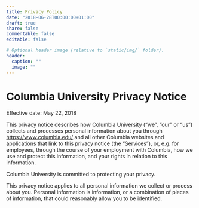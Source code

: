 ```yaml
---
title: Privacy Policy
date: "2018-06-28T00:00:00+01:00"
draft: true
share: false
commentable: false
editable: false

# Optional header image (relative to `static/img/` folder).
header:
  caption: ""
  image: ""
---
```


# Columbia University Privacy Notice

Effective date: May 22, 2018

This privacy notice describes how Columbia University (“we”, “our” or “us”) collects and processes personal information about you through https://www.columbia.edu/ and all other Columbia websites and applications that link to this privacy notice (the “Services”), or, e.g. for employees, through the course of your employment with Columbia, how we use and protect this information, and your rights in relation to this information.

Columbia University is committed to protecting your privacy.

This privacy notice applies to all personal information we collect or process about you. Personal information is information, or a combination of pieces of information, that could reasonably allow you to be identified.